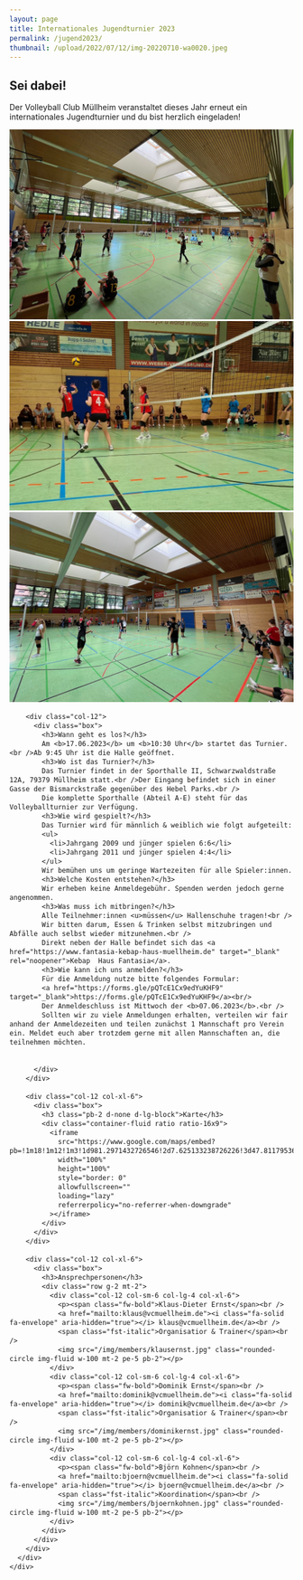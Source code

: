 ```yaml
---
layout: page
title: Internationales Jugendturnier 2023
permalink: /jugend2023/
thumbnail: /upload/2022/07/12/img-20220710-wa0020.jpeg
---
```


<main class="flex-grow-1">
  <section id="page-simple" class="section-bg {{ page.title | strip | remove: ' ' }}">
    <div class="container">
      <div class="row">
        <div class="col-12">
          <div class="box">
            <h1>Sei dabei!</h1>
            <p class="pb-2">Der Volleyball Club Müllheim veranstaltet dieses Jahr erneut ein internationales Jugendturnier und du bist herzlich eingeladen!</p>
            <div class="d-flex flex-column flex-lg-row">
              <div class="col p-1"><img class="rounded img-fluid" src="/upload/2022/07/12/img_1867.jpeg"></div>
              <div class="col p-1"><img class="rounded img-fluid" src="/upload/2022/07/12/img-20220710-wa0020.jpeg"></div>
              <div class="col p-1"><img class="rounded img-fluid" src="/upload/2022/07/12/img_1883.jpeg"></div>
            </div>
          </div>
        </div>
        
        <div class="col-12">
          <div class="box">
            <h3>Wann geht es los?</h3>
            Am <b>17.06.2023</b> um <b>10:30 Uhr</b> startet das Turnier.<br />Ab 9:45 Uhr ist die Halle geöffnet.
            <h3>Wo ist das Turnier?</h3>
            Das Turnier findet in der Sporthalle II, Schwarzwaldstraße 12A, 79379 Müllheim statt.<br />Der Eingang befindet sich in einer Gasse der Bismarckstraße gegenüber des Hebel Parks.<br />
            Die komplette Sporthalle (Abteil A-E) steht für das Volleyballturnier zur Verfügung.
            <h3>Wie wird gespielt?</h3>
            Das Turnier wird für männlich & weiblich wie folgt aufgeteilt:
            <ul>
              <li>Jahrgang 2009 und jünger spielen 6:6</li>
              <li>Jahrgang 2011 und jünger spielen 4:4</li>
            </ul>
            Wir bemühen uns um geringe Wartezeiten für alle Spieler:innen.
            <h3>Welche Kosten entstehen?</h3>
            Wir erheben keine Anmeldegebühr. Spenden werden jedoch gerne angenommen.
            <h3>Was muss ich mitbringen?</h3>
            Alle Teilnehmer:innen <u>müssen</u> Hallenschuhe tragen!<br />
            Wir bitten darum, Essen & Trinken selbst mitzubringen und Abfälle auch selbst wieder mitzunehmen.<br />
            Direkt neben der Halle befindet sich das <a href="https://www.fantasia-kebap-haus-muellheim.de" target="_blank" rel="noopener">Kebap  Haus Fantasia</a>.
            <h3>Wie kann ich uns anmelden?</h3>
            Für die Anmeldung nutze bitte folgendes Formular:
            <a href="https://forms.gle/pQTcE1Cx9edYuKHF9" target="_blank">https://forms.gle/pQTcE1Cx9edYuKHF9</a><br/>
            Der Anmeldeschluss ist Mittwoch der <b>07.06.2023</b>.<br />
            Sollten wir zu viele Anmeldungen erhalten, verteilen wir fair anhand der Anmeldezeiten und teilen zunächst 1 Mannschaft pro Verein ein. Meldet euch aber trotzdem gerne mit allen Mannschaften an, die teilnehmen möchten.


          </div>
        </div>

        <div class="col-12 col-xl-6">
          <div class="box">
            <h3 class="pb-2 d-none d-lg-block">Karte</h3>
            <div class="container-fluid ratio ratio-16x9">
              <iframe
                src="https://www.google.com/maps/embed?pb=!1m18!1m12!1m3!1d981.2971432726546!2d7.625133238726226!3d47.81179536235966!2m3!1f0!2f0!3f0!3m2!1i1024!2i768!4f13.1!3m3!1m2!1s0x4791a76a266450d9%3A0xf41bcf4e53026d4e!2sSporthalle%20II!5e0!3m2!1sen!2sde!4v1655294109092!5m2!1sen!2sde"
                width="100%"
                height="100%"
                style="border: 0"
                allowfullscreen=""
                loading="lazy"
                referrerpolicy="no-referrer-when-downgrade"
              ></iframe>
            </div>
          </div>
        </div>

        <div class="col-12 col-xl-6">
          <div class="box">
            <h3>Ansprechpersonen</h3>
            <div class="row g-2 mt-2">
              <div class="col-12 col-sm-6 col-lg-4 col-xl-6">
                <p><span class="fw-bold">Klaus-Dieter Ernst</span><br />
                <a href="mailto:klaus@vcmuellheim.de"><i class="fa-solid fa-envelope" aria-hidden="true"></i> klaus@vcmuellheim.de</a><br />
                <span class="fst-italic">Organisatior & Trainer</span><br />
                <img src="/img/members/klausernst.jpg" class="rounded-circle img-fluid w-100 mt-2 pe-5 pb-2"></p>
              </div>
              <div class="col-12 col-sm-6 col-lg-4 col-xl-6">
                <p><span class="fw-bold">Dominik Ernst</span><br />
                <a href="mailto:dominik@vcmuellheim.de"><i class="fa-solid fa-envelope" aria-hidden="true"></i> dominik@vcmuellheim.de</a><br />
                <span class="fst-italic">Organisatior & Trainer</span><br />
                <img src="/img/members/dominikernst.jpg" class="rounded-circle img-fluid w-100 mt-2 pe-5 pb-2"></p>
              </div>
              <div class="col-12 col-sm-6 col-lg-4 col-xl-6">
                <p><span class="fw-bold">Björn Kohnen</span><br />
                <a href="mailto:bjoern@vcmuellheim.de"><i class="fa-solid fa-envelope" aria-hidden="true"></i> bjoern@vcmuellheim.de</a><br />
                <span class="fst-italic">Koordination</span><br />
                <img src="/img/members/bjoernkohnen.jpg" class="rounded-circle img-fluid w-100 mt-2 pe-5 pb-2"></p>
              </div>
            </div>
          </div>
        </div>
      </div>
    </div>
  </section>
</main>
